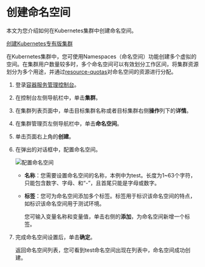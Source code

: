 # 创建命名空间

本文为您介绍如何在Kubernetes集群中创建命名空间。

[创建Kubernetes专有版集群](/intl.zh-CN/Kubernetes集群用户指南/集群管理/创建集群/创建Kubernetes专有版集群.md)

在Kubernetes集群中，您可使用Namespaces（命名空间）功能创建多个虚拟的空间。在集群用户数量较多时，多个命名空间可以有效划分工作区间，将集群资源划分为多个用途，并通过[resource-quotas](https://kubernetes.io/docs/concepts/policy/resource-quotas/)对命名空间的资源进行分配。

1.  登录[容器服务管理控制台](https://cs.console.aliyun.com)。

2.  在控制台左侧导航栏中，单击**集群**。

3.  在集群列表页面中，单击目标集群名称或者目标集群右侧**操作**列下的**详情**。

4.  在集群管理页左侧导航栏中，单击**命名空间**。

5.  单击页面右上角的**创建**。

6.  在弹出的对话框中，配置命名空间。

    ![配置命名空间](https://static-aliyun-doc.oss-cn-hangzhou.aliyuncs.com/assets/img/zh-CN/8395659951/p10650.png)

    -   **名称**：您需要设置命名空间的名称，本例中为test。长度为1~63个字符，只能包含数字、字母、和“-”，且首尾只能是字母或数字。
    -   **标签**：您可为命名空间添加多个标签。标签用于标识该命名空间的特点，如标识该命名空间用于测试环境。

        您可输入变量名称和变量值，单击右侧的**添加**，为命名空间新增一个标签。

7.  完成命名空间设置后，单击**确定**。

    返回命名空间列表，您可看到test命名空间出现在列表中，命名空间成功创建。


